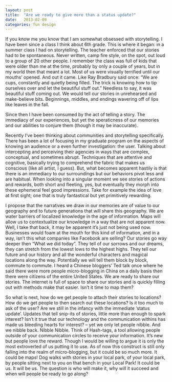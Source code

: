 ```yaml
---
layout: post
title:  "Are we ready to give more than a status update?"
date:   2013-02-09
categories: fun design
---
```


If you know me you know that I am somewhat obsessed with storytelling. I have been since a class I think about 6th grade. This is where it began: in a summer class I had on storytelling. The teacher enforced that our stories had to be spontaneous. Never written, camp fire style, on the spot, out loud to a group of 20 other people. I remember the class was full of kids that were older than me at the time, probably by only a couple of years, but in my world then that meant a lot. Most of us were visually terrified until our mouths’ opened. And out it came. Like Ray Bradbury said once: “We are cups, constantly and quietly being filled. The trick is knowing how to tip ourselves over and let the beautiful stuff out.” Needless to say, it was beautiful stuff coming out. We would tell our stories in unrehearsed and make-believe bits. Beginnings, middles, and endings wavering off of lips like leaves in the fall. 

Since then I have been consumed by the act of telling a story. The immediacy of our experiences, but yet the speraticness of our memories and our abilities to conjure them (though it may be inaccurate).

Recently I’ve been thinking about communities and storytelling specifically. There has been a lot of focusing in my graduate program on the aspects of knowing an audience or a even further investigation: the user. Talking about intercepting and perceiving their agencies in ways that are complex, conceptual, and sometimes abrupt. Techniques that are attentive and cognitive, basically trying to comprehend the fabric that makes us conscious (like all artist, I guess). But, what becomes apparent hastily is that there is an immediacy to our surroundings but our behaviors pivot less and are habitual. When looking into a singular moment we see stories of actions and rewards, both short and fleeting, yes, but eventually they morph into these ephemeral feel good impressions. Take for example the idea of love at first sight; one that is truly fantastical but yet primitively rewarding. 

I propose that the narratives we draw in our memories are of value to our geography and to future generations that will share this geography. We are water barriers of localized knowledge in the age of information. Maps will allow us to contextualize our knowledge in a way that are not apparent now. Well, I take that back, it may be apparent it’s just not being used now. Businesses would foam at the mouth for this kind of information, and in a way, isn’t this what companies like Facebook are selling? Our stories go way deeper then “What we did today”. They tell of our sorrows and our dreams, they can stretch from the lowest lows to the highest highs. They tell our future and our history and all the wonderful characters and magical locations along the way. Potentially we will tell them block by block, commute to commute. I heard a Chinese bloggers’ Ted talk once where he said there were more people micro-blogging in China on a daily basis then there were citizens of the entire United States. We are ready to share our stories. The internet is full of space to share our stories and is quickly filling out with methods make that easier. Isn’t it time to map them? 

So what is next, how do we get people to attach their stories to locations? How do we get people to then search out these locations? Is it too much to ask of the user? Are we still in the infancy with the immediate ‘status update’. Updates that tell snip-its of stories, little more than enough to spark interest? Isn’t it true that our technology and the communication withins has made us bleeding hearts for interest? – yet we only let people nibble. And we nibble back. Nibble Nibble. Think of Hash-tags, a tool allowing people outside of your communication circles to receive your information. It’s new but people love the reward. Though I would be willing to argue it is only the most extroverted of us putting it to use. As of now this construct is still only falling into the realm of micro-blogging, but it could be so much more. It could be maps! Dog walks with stories in your local park, of your local park, by people sitting next to you on that bench in your Local Park! It could be us. It will be us. The question is who will make it, why will it succeed and when will people be ready to go along?